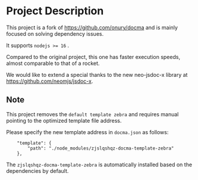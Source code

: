 # Project Description

This project is a fork of https://github.com/onury/docma  and is mainly focused on solving dependency issues.

It supports  `nodejs >= 16`  .

Compared to the original project, this one has faster execution speeds, almost comparable to that of a rocket.

We would like to extend a special thanks to the new neo-jsdoc-x library at https://github.com/neomjs/jsdoc-x.

## Note

This project removes the `default template zebra` and requires manual pointing to the optimized template file address. 

Please specify the new template address in `docma.json` as follows:

```
    "template": {
        "path": "./node_modules/zjslqshqz-docma-template-zebra"
    },

```

The `zjslqshqz-docma-template-zebra` is automatically installed based on the dependencies by default.
